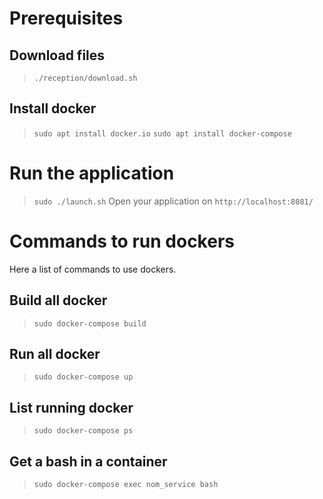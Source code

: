# Prerequisites
## Download files 
>`./reception/download.sh`

## Install docker
>`sudo apt install docker.io`
>`sudo apt install docker-compose`

# Run the application
>`sudo ./launch.sh`
Open your application on `http://localhost:8081/`

# Commands to run dockers
Here a list of commands to use dockers.

## Build all docker
>`sudo docker-compose build`

## Run all docker
>`sudo docker-compose up`

## List running docker
>`sudo docker-compose ps`

## Get a bash in a container
>`sudo docker-compose exec nom_service bash`
